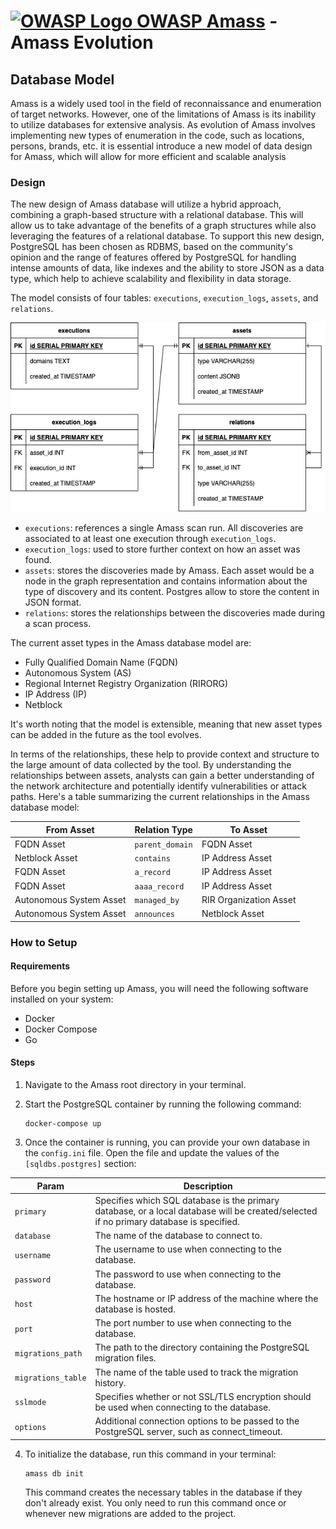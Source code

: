 # [![OWASP Logo](../images/owasp_logo.png) OWASP Amass](https://owasp.org/www-project-amass/) - Amass Evolution

## Database Model

Amass is a widely used tool
in the field of reconnaissance
and enumeration of target networks.
However, one of the limitations of Amass
is its inability to utilize databases
for extensive analysis.
As evolution of Amass involves
implementing new types of enumeration
in the code, such as locations, persons, brands, etc.
it is essential introduce a new model
of data design for Amass,
which will allow for more efficient
and scalable analysis

### Design

The new design of Amass database
will utilize a hybrid approach,
combining a graph-based structure
with a relational database.
This will allow us to take advantage
of the benefits of a graph structures
while also leveraging the features
of a relational database.
To support this new design,
PostgreSQL has been chosen as RDBMS,
based on the community's opinion
and the range of features offered by PostgreSQL
for handling intense amounts of data,
like indexes and the ability
to store JSON as a data type,
which help to achieve scalability
and flexibility in data storage.

The model consists of four tables:
`executions`, `execution_logs`, `assets`, and `relations`.

![Database model](../images/amass_database_model.png)

- `executions`: references a single Amass scan run. All discoveries are associated to at least one execution through `execution_logs`.
- `execution_logs`: used to store further context
   on how an asset was found.
- `assets`: stores the discoveries made by Amass. Each asset would be a node in the graph representation and contains information about the type of discovery and its content. Postgres allow to store the content in JSON format.
- `relations`: stores the relationships between the discoveries made during a scan process.

The current asset types in the Amass database model are:

- Fully Qualified Domain Name (FQDN)
- Autonomous System (AS)
- Regional Internet Registry Organization (RIRORG)
- IP Address (IP)
- Netblock

It's worth noting that the model is extensible,
meaning that new asset types can be added
in the future as the tool evolves.

In terms of the relationships,
these help to provide context and structure
to the large amount of data collected by the tool.
By understanding the relationships between assets,
analysts can gain a better understanding
of the network architecture
and potentially identify vulnerabilities or attack paths.
Here's a table summarizing the current relationships
in the Amass database model:

| From Asset | Relation Type | To Asset |
| --- | --- | --- |
| FQDN Asset | `parent_domain` | FQDN Asset |
| Netblock Asset | `contains` | IP Address Asset |
| FQDN Asset | `a_record` | IP Address Asset |
| FQDN Asset | `aaaa_record` | IP Address Asset |
| Autonomous System Asset | `managed_by` | RIR Organization Asset |
| Autonomous System Asset | `announces` | Netblock Asset |

### How to Setup

#### Requirements

Before you begin setting up Amass,
you will need the following software
installed on your system:

- Docker
- Docker Compose
- Go

#### Steps

1.  Navigate to the Amass root directory
in your terminal.

2.  Start the PostgreSQL container
by running the following command:
    ```
    docker-compose up
    ```

3.  Once the container is running,
you can provide your own
database in the `config.ini` file.
Open the file and update the values
of the `[sqldbs.postgres]` section:

| Param | Description |
| --- | --- |
| `primary` | Specifies which SQL database is the primary database, or a local database will be created/selected if no primary database is specified. |
| `database` | The name of the database to connect to. |
| `username` | The username to use when connecting to the database. |
| `password` | The password to use when connecting to the database. |
| `host` | The hostname or IP address of the machine where the database is hosted. |
| `port` | The port number to use when connecting to the database. |
| `migrations_path` | The path to the directory containing the  PostgreSQL migration files. |
| `migrations_table` | The name of the table used to track the migration history. |
| `sslmode` | Specifies whether or not SSL/TLS encryption should be used when connecting to the database. |
| `options` | Additional connection options to be passed to the PostgreSQL server, such as connect_timeout. |

4.  To initialize the database,
run this command in your terminal:

    ```
    amass db init
    ```
    This command creates the necessary tables
    in the database if they don't already exist.
    You only need to run this command once
    or whenever new migrations are added
    to the project.
